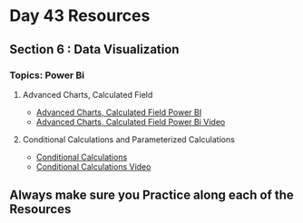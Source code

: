 # Day 43 Resources 

## Section 6 : Data Visualization

### Topics: Power Bi

1. Advanced Charts, Calculated Field
    * [Advanced Charts, Calculated Field Power BI](https://hevodata.com/learn/power-bi-calculated-table/)
    * [Advanced Charts, Calculated Field Power Bi Video ](https://www.youtube.com/watch?v=x7FcnHme4WY)


2. Conditional Calculations and Parameterized Calculations 
    * [Conditional Calculations](https://blog.enterprisedna.co/scenario-analysis-using-what-if-parameters-in-power-bi/)
    * [Conditional Calculations Video](https://www.youtube.com/watch?v=wRGU_4cZZkA)

## Always make sure you Practice along each of the Resources 


